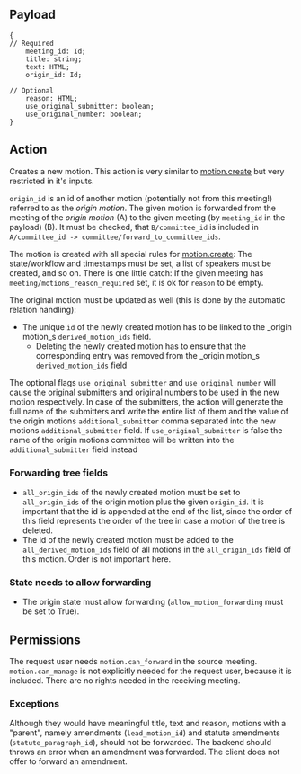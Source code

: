 ## Payload
```
{
// Required
    meeting_id: Id;
    title: string;
    text: HTML;
    origin_id: Id;

// Optional
    reason: HTML;
    use_original_submitter: boolean;
    use_original_number: boolean;
}
```

## Action
Creates a new motion. This action is very similar to [motion.create](motion.create.md) but very restricted in it's inputs.

`origin_id` is an id of another motion (potentially not from this meeting!) referred to as the _origin motion_. The given motion is forwarded from the meeting of the _origin motion_ (A) to the given meeting (by `meeting_id` in the payload) (B). It must be checked, that `B/committee_id` is included in `A/committee_id -> committee/forward_to_committee_ids`.

The motion is created with all special rules for [motion.create](motion.create.md): The state/workflow and
timestamps must be set, a list of speakers must be created, and so on. There is one little catch: If
the given meeting has `meeting/motions_reason_required` set, it is ok for `reason` to be empty.

The original motion must be updated as well (this is done by the automatic relation handling):
* The unique `id` of the newly created motion has to be linked to the _origin motion_s `derived_motion_ids` field.
  * Deleting the newly created motion has to ensure that the corresponding entry was removed from the _origin motion_s `derived_motion_ids` field

The optional flags `use_original_submitter` and `use_original_number` will cause the original submitters and original numbers to be used in the new motion respectively. In case of the submitters, the action will generate the full name of the submitters and write the entire list of them and the value of the origin motions `additional_submitter` comma separated into the new motions `additional_submitter` field. If `use_original_submitter` is false the name of the origin motions committee will be written into the `additional_submitter` field instead

### Forwarding tree fields

* `all_origin_ids` of the newly created motion must be set to `all_origin_ids` of the origin motion plus the given `origin_id`. It is important that the id is appended at the end of the list, since the order of this field represents the order of the tree in case a motion of the tree is deleted.
* The id of the newly created motion must be added to the `all_derived_motion_ids` field of all motions in the `all_origin_ids` field of this motion. Order is not important here.

### State needs to allow forwarding

* The origin state must allow forwarding (`allow_motion_forwarding` must be set to True).

## Permissions
The request user needs `motion.can_forward` in the source meeting. `motion.can_manage` is not explicitly needed for the request user, because it is included. There are no rights needed in the receiving meeting.

### Exceptions

Although they would have meaningful title, text and reason, motions with a "parent", namely amendments (`lead_motion_id`) and statute amendments (`statute_paragraph_id`), should not be forwarded. The backend should throws an error when an amendment was forwarded.
The client does not offer to forward an amendment.
